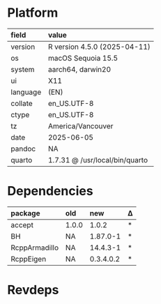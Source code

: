 # Platform

|field    |value                          |
|:--------|:------------------------------|
|version  |R version 4.5.0 (2025-04-11)   |
|os       |macOS Sequoia 15.5             |
|system   |aarch64, darwin20              |
|ui       |X11                            |
|language |(EN)                           |
|collate  |en_US.UTF-8                    |
|ctype    |en_US.UTF-8                    |
|tz       |America/Vancouver              |
|date     |2025-06-05                     |
|pandoc   |NA                             |
|quarto   |1.7.31 @ /usr/local/bin/quarto |

# Dependencies

|package       |old   |new       |Δ  |
|:-------------|:-----|:---------|:--|
|accept        |1.0.0 |1.0.2     |*  |
|BH            |NA    |1.87.0-1  |*  |
|RcppArmadillo |NA    |14.4.3-1  |*  |
|RcppEigen     |NA    |0.3.4.0.2 |*  |

# Revdeps

